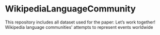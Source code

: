 # WikipediaLanguageCommunity
This repository includes all dataset used for the paper: 
Let’s work together! Wikipedia language communities' attempts to represent events worldwide
